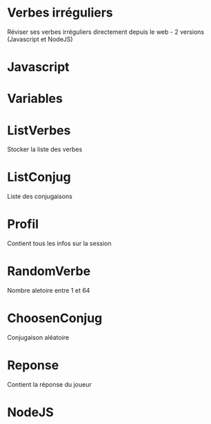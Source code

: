 # Verbes irréguliers
Réviser ses verbes irréguliers directement depuis le web - 2 versions (Javascript et NodeJS)

# Javascript
# Variables
# ListVerbes
Stocker la liste des verbes
# ListConjug
Liste des conjugaisons
# Profil
Contient tous les infos sur la session
# RandomVerbe
Nombre aletoire entre 1 et 64
# ChoosenConjug
Conjugaison aléatoire
# Reponse
Contient la réponse du joueur

# NodeJS
